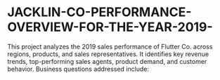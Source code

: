 # JACKLIN-CO-PERFORMANCE-OVERVIEW-FOR-THE-YEAR-2019-
This project analyzes the 2019 sales performance of Flutter Co. across regions, products, and sales representatives. It identifies key revenue trends, top-performing sales agents, product demand, and customer behavior. Business questions addressed include:
